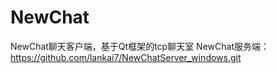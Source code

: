 # NewChat
NewChat聊天客户端，基于Qt框架的tcp聊天室
NewChat服务端：https://github.com/lankai7/NewChatServer_windows.git
